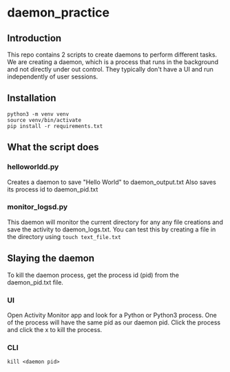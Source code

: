 # daemon_practice

## Introduction
This repo contains 2 scripts to create daemons to perform different tasks.
We are creating a daemon, which is a process that runs in the background and not directly under out control. They typically don't have a UI and run independently of user sessions.

## Installation
```
python3 -m venv venv
source venv/bin/activate
pip install -r requirements.txt
```

## What the script does
### helloworldd.py
Creates a daemon to save "Hello World" to daemon_output.txt
Also saves its process id to daemon_pid.txt
### monitor_logsd.py
This daemon will monitor the current directory for any any file creations and save the activity to daemon_logs.txt.
You can test this by creating a file in the directory using `touch text_file.txt`

## Slaying the daemon
To kill the daemon process, get the process id (pid) from the daemon_pid.txt file.
### UI
Open Activity Monitor app and look for a Python or Python3 process.
One of the process will have the same pid as our daemon pid.
Click the process and click the x to kill the process.
### CLI
```kill <daemon pid>```
